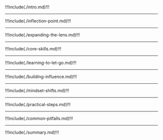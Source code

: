 !!!include(./intro.md)!!!

---
!!!include(./inflection-point.md)!!!

---
!!!include(./expanding-the-lens.md)!!!

---
!!!include(./core-skills.md)!!!

---
!!!include(./learning-to-let-go.md)!!!

---
!!!include(./building-influence.md)!!!

---
!!!include(./mindset-shifts.md)!!!

---
!!!include(./practical-steps.md)!!!

---
!!!include(./common-pitfalls.md)!!!

---
!!!include(./summary.md)!!!
